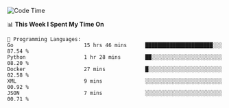 <!--START_SECTION:waka-->
![Code Time](http://img.shields.io/badge/Code%20Time-974%20hrs%2059%20mins-blue)

📊 **This Week I Spent My Time On** 

```text
💬 Programming Languages: 
Go                       15 hrs 46 mins      ██████████████████████░░░   87.54 % 
Python                   1 hr 28 mins        ██░░░░░░░░░░░░░░░░░░░░░░░   08.20 % 
Docker                   27 mins             █░░░░░░░░░░░░░░░░░░░░░░░░   02.58 % 
XML                      9 mins              ░░░░░░░░░░░░░░░░░░░░░░░░░   00.92 % 
JSON                     7 mins              ░░░░░░░░░░░░░░░░░░░░░░░░░   00.71 % 
```


<!--END_SECTION:waka-->